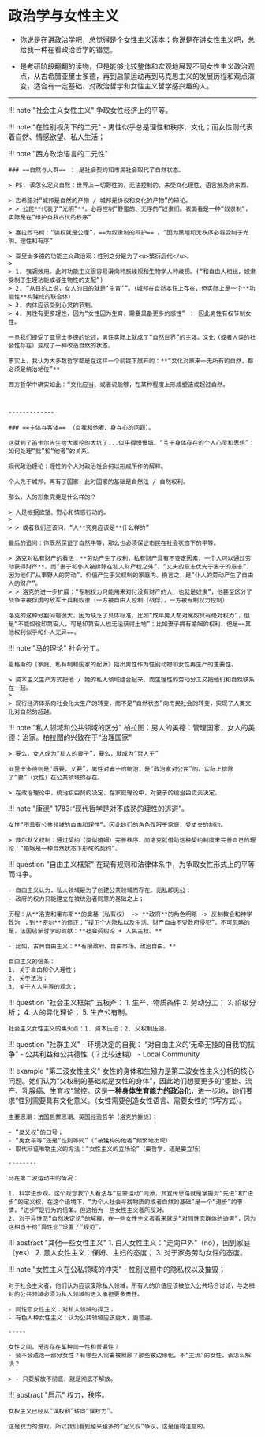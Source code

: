 # 政治学与女性主义

- 你说是在讲政治学吧，总觉得是个女性主义读本；你说是在讲女性主义吧，总给我一种在看政治哲学的错觉。

- 是考研阶段翻翻的读物，但是能够比较整体和宏观地展现不同女性主义政治观点，从古希腊亚里士多德，再到启蒙运动再到马克思主义的发展历程和观点演变，适合有一定基础、对政治哲学和女性主义哲学感兴趣的人。


------------


!!! note "社会主义女性主义"
    争取女性经济上的平等。


!!! note "在性别视角下的二元"
    - 男性似乎总是理性和秩序、文化；而女性则代表着自然、情感欲望、私人生活；



!!! note "西方政治语言的二元性"
    
    ### ==自然与人群== ： 是社会契约和市民社会取代了自然状态。

    > PS. 该怎么定义自然：世界上一切野性的、无法控制的、未受文化理性、语言触及的东西。

    > 古希腊对“城邦是自然的产物 / 城邦是协议和文化的产物”的辩论。
    > > 公民**代表了“光明”**，必将控制“野蛮的、无序的”奴隶们。表面看是一种“奴隶制”，实际是在“维护自我占优的秩序”

    > 塞拉西马柯：“强权就是公理”，==为奴隶制的辩护== 。“因为黑暗和无秩序必将受制于光明、理性和有序”

    > 亚里士多德的功能主义政治观：性别之分是为了<u>繁衍后代</u>。
    > 
    > 1. 强调效用。此时功能主义很容易滑向种族歧视和生物学人种歧视。(“和自由人相比，奴隶受制于生理功能或者生物性的支配”)
    > 2. “从目的上说，女人的目的就是‘生育’”。（城邦在自然本性上存在，但实际上是一个**功能性**构建成的联合体）
    > 3. 肉体应该受到心灵的节制。
    > 4. 男性有更多理性，因为“女性因为生育，需要具备更多的感性” ： 因此男性有权节制女性。

    一旦我们接受了亚里士多德的论述，男性实际上就成了“自然世界”的主体。文化（或者人类的社会性存在）变成了一种改造自然的状态。

    事实上，我认为大多数哲学都是在这样一个前提下展开的：**“文化对原来一无所有的自然，都必须是统治地位”**

    西方哲学中确实如此：“文化应当、或者说能够，在某种程度上形成塑造或超过自然。

    

    -------------

    ### ==主体与客体== （自我和他者、身与心的问题）。

    这就到了笛卡尔先生给大家挖的大坑了...似乎得慢慢填。“关于身体存在的个人心灵和思想”：如何处理“我”和“他者”的关系。

    现代政治理论：理性的个人对政治社会何以形成所作的解释。

    个人先于城邦，再有了国家，此时国家的基础是自然法 / 自然权利。

    那么，人的形象究竟是什么样的？

    > 人是根据欲望、野心和情感行动的。
    > 
    > > 或者我们应该问，“人**究竟应该是**什么样的”

    最后的追问：你既然保证了自然平等，那么也必须保证市民在社会状态下的平等。

    > 洛克对私有财产的看法：**劳动产生了权利，私有财产具有不安定因素，一个人可以通过劳动获得财产**。而“妻子和仆人被排除在私人财产权之外”，“丈夫的意志优先于妻子的意志”，因为他们“从事野人的劳动”，价值产生于父权制的家庭内。换言之，是“仆人的劳动产生了自由人的财产”。
    > > 洛克的进一步扩展：“专制权力只能用来对付没有财产的人，也就是奴隶”，他甚至区分了战争中被俘虏的敌军士兵和奴隶（一方被自由人控制（战俘），一方被专制权力控制）

    洛克的这种分割问题很大，因为缺乏了具体标准，比如“成年男人都对黑奴具有绝对权力”，但是“不能奴役印第安人，可是印第安人也无法获得土地”；比如妻子拥有婚姻的权利，但是==其他权利似乎和仆人无异==。

!!! note "马的理论"
    社会分工。

    恩格斯的《家庭、私有制和国家的起源》指出男性作为性别动物和女性再生产的重要性。

    > 资本主义生产方式把他 / 她的私人领域结合起来，而生理性的劳动分工又把他们和自然联系在一起。
    > 
    > 现行经济体系向社会化大生产的转变，而不是“自然状态”向市民社会的转变，实现了人类文化对自然的超越。


!!! note "私人领域和公共领域的区分"
    柏拉图：男人的美德：管理国家，女人的美德：治家。柏拉图的兴致在于“治理国家”

    > 要么，女人成为“私人的妻子”，要么，就成为“哲人王” 

    亚里士多德则是“既要，又要”，男性对妻子的统治，是“政治家对公民”的。实际上排除了“妻”（女性）在公共领域的存在。    

    > 在政治理论中，统治权由契约决定，在家庭理论中，对妻子的统治由丈夫决定。


!!! note "康德"
    1783:“现代哲学是对不成熟的理性的逃避”。

    女性“不具有公共领域的自由和理性”。因此她们的角色仅限于家庭，受丈夫的制约。

    > 菲尔默父权制：通过契约（类似婚姻）完善秩序，而洛克就借助这种契约制度来完善自己的理论：“婚姻是一种自然状态下形成的契约”。

!!! question "自由主义框架"
    在现有规则和法律体系中，为争取女性形式上的平等而斗争。

    - 自由主义认为，私人领域是为了创建公共领域而存在。无私即无公；
    - 政府的权力只能建立在被统治者同意的基础之上；

    历程：从**洛克和霍布斯**的奠基（私有权） -> **政府**的角色明晰 -> 反制教会和神学政治 ；到**密尔**的修正：“捍卫个人隐私以及生活、财产自由不受政府侵犯”。不可忽略的是，法国启蒙哲学的贡献：**社会契约论 + 人民主权。**

    - 比如，古典自由主义：**有限政府、自由市场、政治自由。**
    
    自由主义的信条：
    1. 关于自由和个人理性；
    2. 关于法治；
    3. 关于人人平等的观念；

!!! question "社会主义框架"
    五板斧：
    1. 生产、物质条件
    2. 劳动分工；
    3. 阶级分析；
    4. 人的异化理论；
    5. 生产公有制。

    社会主义女性主义的集火点：1. 资本压迫；2. 父权制压迫。

!!! question "社群主义"
    - 环境决定的自我： “对自由主义的‘无牵无挂的自我’的抗争”
    - 公共利益和公共德性（？比较迷糊）
    - Local Community



!!! example "第二波女性主义"
    女性的身体和生殖力是第二波女性主义分析的核心问题。她们认为”父权制的基础就是女性的身体”，因此她们想要更多的“堕胎、流产、乳腺癌、生育权”掌控。这是**一种身体生育能力的政治化**，进一步地，她们要求“性别需要具有文化意义。（女性需要创造女性语言、需要女性的书写方式）。

    主要思潮：法国启蒙思潮、英国经验哲学（洛克的靠拢）；

    - “反父权”的口号；
    - “男女平等”还是“性别等同”（“被建构的他者”频繁地出现）
    - 取代辩证唯物主义的方法：“女性主义的立场论”（要哲学，还是要立场）

    --------

    马在第二波运动中的情况：

    1. 科学进步观。这个观念我个人看法与“启蒙运动”同源，其宣传思路就是掌握对“先进”和“进步”的定义权，在这个语境下，“为个人社会寻找物质的或者自然的基础”是一个“进步”的事情，“进步”是行为的信条。但这恰为一些女性主义者所反对。
    2. 对于异性恋“自然决定论”的解释，在一些女性主义者看来就是“对同性恋群体的迫害”，因为这相当于给”异性恋“设置了“规范”。


!!! abstract "其他一些女性主义"
    1. 白人女性主义：“走向户外”（no），回到家庭（yes）
    2. 黑人女性主义：保姆、主妇的态度；
    3. 对于家务劳动女性的态度。

!!! note "女性主义在公私领域的冲突"
    - 性别议题中的隐私权以及摧毁；

    对于社会主义者，他们认为应该废除私人领域，所有人的价值应该被放入公共场合讨论，与之相对的公共领域必须为私人领域的进入承担更多责任。

    - 同性恋女性主义：对私人领域的捍卫；
    - 有色人种女性主义：认为公共领域应该更大，更普遍。

    -----
    
    女性之间，是否存在某种同一性和普遍性？
    - 会不会遗落一部分女性？有哪些人需要被照顾？那些被边缘化，不“主流”的女性，该怎么解决？

    > - 只要解放不彻底，就是彻底不解放。


!!! abstract "启示"
    权力，秩序。

    女权主义已经从“谋权利”转向“谋权力”。

    这是权力的游戏。所以我们看到越来越多的“定义权”争议。这是值得注意的。